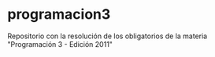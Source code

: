 # programacion3
Repositorio con la resolución de los obligatorios de la materia "Programación 3 - Edición 2011"
